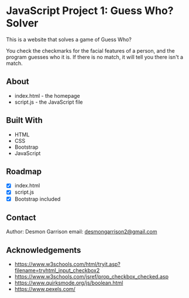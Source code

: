 # JavaScript Project 1: Guess Who? Solver

This is a website that solves a game of Guess Who?

You check the checkmarks for the facial features of a person, and the program guesses who it is. If there is no match, it will tell you there isn't a match.

## About

- index.html - the homepage
- script.js - the JavaScript file

## Built With

- HTML
- CSS
- Bootstrap
- JavaScript

## Roadmap

- [x] index.html
- [x] script.js
- [x] Bootstrap included

## Contact

Author: Desmon Garrison email: desmongarrison2@gmail.com

## Acknowledgements

- https://www.w3schools.com/html/tryit.asp?filename=tryhtml_input_checkbox2
- https://www.w3schools.com/jsref/prop_checkbox_checked.asp
- https://www.quirksmode.org/js/boolean.html
- https://www.pexels.com/
